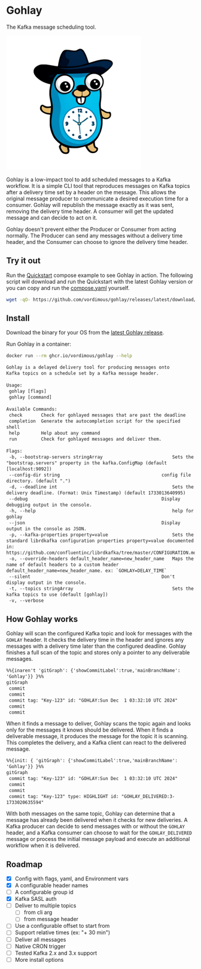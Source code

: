 # Gohlay

The Kafka message scheduling tool.

<img src="gohlay_gopher.png" width="360" height="360" alt="Gohlay" />

Gohlay is a low-impact tool to add scheduled messages to a Kafka workflow. It is a simple CLI tool that reproduces messages on Kafka topics after a delivery time set by a header on the message. This allows the original message producer to communicate a desired execution time for a consumer. Gohlay will republish the message exactly as it was sent, removing the delivery time header. A consumer will get the updated message and can decide to act on it. 

Gohlay doesn't prevent either the Producer or Consumer from acting normally. The Producer can send any messages without a delivery time header, and the Consumer can choose to ignore the delivery time header.

## Try it out

Run the [Quickstart](./examples/quickstart/) compose example to see Gohlay in action. The following script will download and run the Quickstart with the latest Gohlay version or you can copy and run the [compose.yaml](./examples/quickstart/compose.yaml) yourself.

```bash
wget -qO- https://github.com/vordimous/gohlay/releases/latest/download/startup.sh | sh -
```

## Install

Download the binary for your OS from the [latest Gohlay release](https://github.com/vordimous/gohlay/releases/latest).

Run Gohlay in a container:

```bash
docker run --rm ghcr.io/vordimous/gohlay --help
```

```text
Gohlay is a delayed delivery tool for producing messages onto
Kafka topics on a schedule set by a Kafka message header.

Usage:
 gohlay [flags]
 gohlay [command]

Available Commands:
 check       Check for gohlayed messages that are past the deadline
 completion  Generate the autocompletion script for the specified shell
 help        Help about any command
 run         Check for gohlayed messages and deliver them.

Flags:
 -b, --bootstrap-servers stringArray                          Sets the "bootstrap.servers" property in the kafka.ConfigMap (default [localhost:9092])
 --config-dir string                                      config file directory. (default ".")
 -d, --deadline int                                           Sets the delivery deadline. (Format: Unix Timestamp) (default 1733013640995)
 --debug                                                  Display debugging output in the console.
 -h, --help                                                   help for gohlay
 --json                                                   Display output in the console as JSON.
 -p, --kafka-properties property=value                        Sets the standard librdkafka configuration properties property=value documented in: https://github.com/confluentinc/librdkafka/tree/master/CONFIGURATION.md
 -o, --override-headers default_header_name=new_header_name   Maps the name of default headers to a custom header default_header_name=new_header_name. ex: `GOHLAY=DELAY_TIME`
 --silent                                                 Don't display output in the console.
 -t, --topics stringArray                                     Sets the kafka topics to use (default [gohlay])
 -v, --verbose 
```

## How Gohlay works

Gohlay will scan the configured Kafka topic and look for messages with the `GOHLAY` header. It checks the delivery time in the header and ignores any messages with a delivery time later than the configured deadline. Gohlay finishes a full scan of the topic and stores only a pointer to any deliverable messages.

```mermaid
%%{inaren't 'gitGraph': {'showCommitLabel':true,'mainBranchName': 'Gohlay'}} }%%
gitGraph
 commit
 commit
 commit tag: "Key-123" id: "GOHLAY:Sun Dec  1 03:32:10 UTC 2024"
 commit
 commit
```

When it finds a message to deliver, Gohlay scans the topic again and looks only for the messages it knows should be delivered. When it finds a deliverable message, it produces the message for the topic it is scanning. This completes the delivery, and a Kafka client can react to the delivered message.

```mermaid
%%{init: { 'gitGraph': {'showCommitLabel':true,'mainBranchName': 'Gohlay'}} }%%
gitGraph
 commit tag: "Key-123" id: "GOHLAY:Sun Dec  1 03:32:10 UTC 2024"
 commit
 commit
 commit tag: "Key-123" type: HIGHLIGHT id: "GOHLAY_DELIVERED:3-1733020635594"
```

With both messages on the same topic, Gohlay can determine that a message has already been delivered when it checks for new deliveries. A Kafka producer can decide to send messages with or without the `GOHLAY` header, and a Kafka consumer can choose to wait for the `GOHLAY_DELIVERED` message or process the initial message payload and execute an additional workflow when it is delivered.

## Roadmap

- [X] Config with flags, yaml, and Environment vars
- [X] A configurable header names
- [ ] A configurable group id
- [X] Kafka SASL auth
- [ ] Deliver to multiple topics
  - [ ] from cli arg
  - [ ] from message header
- [ ] Use a configurable offset to start from
- [ ] Support relative times (ex: "+ 30 min")
- [ ] Deliver all messages
- [ ] Native CRON trigger
- [ ] Tested Kafka 2.x and 3.x support
- [ ] More install options
